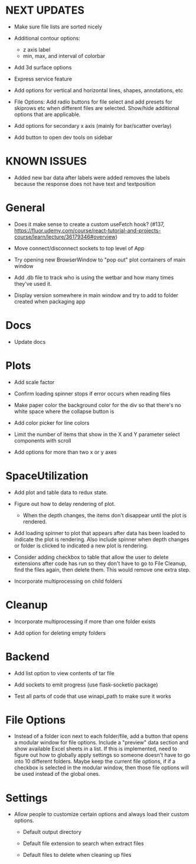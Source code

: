 NEXT UPDATES
============

- Make sure file lists are sorted nicely

- Additional contour options:

  - z axis label
  - min, max, and interval of colorbar

- Add 3d surface options

- Express service feature

- Add options for vertical and horizontal lines, shapes,
  annotations, etc

- File Options: Add radio buttons for file select
  and add presets for skiprows etc when different
  files are selected. Show/hide additional options
  that are applicable.

- Add options for secondary x axis (mainly for bar/scatter overlay)

- Add button to open dev tools on sidebar

KNOWN ISSUES
============

- Added new bar data after labels were added removes
  the labels because the response does not have text
  and textposition

General
=======

- Does it make sense to create a custom useFetch hook? (#137, https://fluor.udemy.com/course/react-tutorial-and-projects-course/learn/lecture/36179346#overview)

- Move connect/disconnect sockets to top level of App

- Try opening new BrowserWindow to "pop out" plot containers
  of main window

- Add .db file to track who is using the wetbar and how many
  times they've used it.

- Display version somewhere in main window and try to add to
  folder created when packaging app

Docs
====

- Update docs

Plots
=====

- Add scale factor

- Confirm loading spinner stops if error occurs when reading
  files

- Make paper color the background color for the div so that
  there's no white space where the collapse button is

- Add color picker for line colors

- Limit the number of items that show in the X and Y parameter
  select components with scroll

- Add options for more than two x or y axes

SpaceUtilization
================

- Add plot and table data to redux state.

- Figure out how to delay rendering of plot.

  - When the depth changes, the items don't disappear until
    the plot is rendered. 

- Add loading spinner to plot that appears after data has been
  loaded to indicate the plot is rendering. Also include spinner
  when depth changes or folder is clicked to indicated a new plot
  is rendering.

- Consider adding checkbox to table that allow the user to
  delete extensions after code has run so they don't have to
  go to File Cleanup, find the files again, then delete them.
  This would remove one extra step.

- Incorporate multiprocessing on child folders

Cleanup
=======

- Incorporate multiprocessing if more than one folder exists

- Add option for deleting empty folders

Backend
=======

- Add list option to view contents of tar file

- Add sockets to emit progress (use flask-socketio package)

- Test all parts of code that use winapi_path to make sure it works

File Options
============

- Instead of a folder icon next to each folder/file, add a button that
  opens a modular window for file options. Include a "preview" data
  section and show available Excel sheets in a list. If this is implemented,
  need to figure out how to globally apply settings so someone doesn't
  have to go into 10 different folders. Maybe keep the current file options,
  if if a checkbox is selected in the modular window, then those file options
  will be used instead of the global ones.

Settings
========

- Allow people to customize certain options and always load
  their custom options.

  - Default output directory

  - Default file extension to search when extract files

  - Default files to delete when cleaning up files
